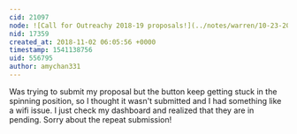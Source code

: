 ```yaml
---
cid: 21097
node: ![Call for Outreachy 2018-19 proposals!](../notes/warren/10-23-2018/call-for-outreachy-2018-19-proposals)
nid: 17359
created_at: 2018-11-02 06:05:56 +0000
timestamp: 1541138756
uid: 556795
author: amychan331
---
```


Was trying to submit my proposal but the button keep getting stuck in the spinning position, so I thought it wasn't submitted and I had something like a wifi issue. I just check my dashboard and realized that they are in pending. Sorry about the repeat submission!